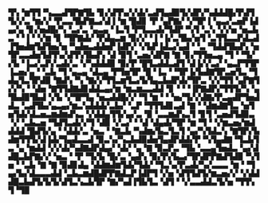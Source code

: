 ▜▚▝▆▜▜▝▚▃▃▟▜▛▇▜▙▝▊▞▟▜▚▞▞▟▞▃▟▜▄▟▉▜▞▟▛▞▚▟▟▟█▞▛▟▜▜▞▞▃▝▆▞▞▝▛▃▃▜▙▛▇▃▞▟▐▝▆▝█▟▊▝▛▝▄▛▇▞▝▞▜▛▐▝▄▃▞▃▅▛▐▟▄▞▄▝▊▞▅▟█▞▚▝▃▞▃▝▄▃▄▝▐▃▜▝▛▜▃▃▟▞▜▟▛▝▚▜▝▃▚▝▞▞▅▝▅▃▙▃▝▝▐▝▝▞▆▝▊▝▜▛▇▟▞▝▛▟▄▃▆▝▉▞▞▝▐▝▐▞▃▜▙▞▅▜▝▃▜▜▃▃▛▟▃▟▐▜▅▟▆▜▟▜▅▞▅▝▚▟▅▃▟▟▅▛▐▟▛▞▝▞▙▛▐▟▃▞▄▟▝▝▃▝▜▟▟▜▙▟▚▝▅▜▛▃▃▟▅▜▟▜▚▞▟▜▚▜▙▟▚▝▟▝▉▜▝▃▅▞▟▛▇▝▇▝▊▞▜▜▅▃▄▝▜▝▝▜▞▞▙▝▐▃▞▃▛▞▃▟▞▃▝▞▚▟▟▟▉▝▉▞▛▝█▜▃▟▟▃▟▜▝▟▐▞▞▃▞▝▄▃▛▜▜▛▐▃▅▞▄▝▝▃▙▝▜▝▄▃▄▝▟▃▄▝▛▜▅▜▛▝█▝▐▃▝▝▜▛▐▞▙▟▇▜▛▃▅▜▃▝▜▟▄▜▃▜▛▟▉▝▇▟▚▝▚▝▇▞▞▜▜▃▆▜▃▞▙▜▄▃▙▟▛▟▞▜▛▃▝▞▞▜▜▝▄▛▇▜▞▞▚▝▝▟▅▝▇▜▜▟▇▟▊▟▟▃▄▞▆▝▆▃▆▃▃▟▟▝▊▝▝▝▐▛▇▟▛▞▜▜▜▞▚▝▄▜▙▟▉▜▙▟▝▞▙▝▞▜▛▜▄▝▅▃▟▟█▞▞▝▜▝▆▝▝▝▅▞▜▞▞▟▇▞▛▃▄▟▛▜▅▟▟▃▝▃▟▜▙▞▄▃▄▞▆▃▚▟▟▟▞▃▙▞▝▃▛▝▜▜▜▟▊▃▟▝▇▝▝▟▆▟▇▜▃▝▅▜▅▜▟▞▟▃▅▃▆▟▆▟▚▃▝▞▟▟▄▜▜▞▄▞▃▝▉▝▃▃▆▟▚▃▜▝▊▜▝▃▅▟▜▟▉▃▝▞▝▃▙▃▅▝▜▟▜▃▟▞▞▜▝▟▉▝▞▃▞▝▝▟▝▟▄▟▞▜▛▝▆▝▜▝▝▞▆▃▅▞▆▟▟▟▟▝█▟▜▞▄▝▝▟▟▞▃▝▅▃▝▝▇▃▙▝▚▟▆▞▙▃▜▃▜▝▄▞▚▜▟▃▚▝▇▜▛▞▙▟▆▜▜▜▞▟▐▟▞▜▄▟▃▃▟▝▉▃▚▞▚▃▙▟▉▟▅▜▄▟▛▟▟▞▛▝▚▜▄▟▇▝▜▃▙▜▃▝▄▝▆▟▟▝▞▞▟▞▚▟▇▟▛▟▄▞▝▟▞▝▄▝▇▝▉▃▛▃▝▜▙▝▃▃▄▜▅▟▃▝▄▞▟▟█▃▙▛▇▞▞▝▅▃▝▝▛▝▜▞▙▝█▞▃▝▄▟▚▝▉▞▛▞▙▃▞▜▛▟▛▛▇▟▜▟▉▝▚▜▅▝▝▃▙▝▇▝▇▝▉▟▊▟▄▝▟▟▆▟▆▜▟▞▜▟▞▝▜▃▚▞▛▃▟▞▚▞▃▃▃▝▆▝▝▜▄▞▙▞▟▃▃▃▟▟▝▃▙▃▆▟█▟▛▛▇▟▃▛▐▟▛▜▝▞▅▝▟▜▜▟▜▞▆▃▅▞▞▝▞▟▟▟█▃▙▟▜▞▙▜▞▟▜▃▚▃▙▜▛▝▇▞▚▟▐▜▙▜▃▝▟▜▝▝▞▃▃▟▟▃▜▞▅▝▜▜▚▜▝▜▉

